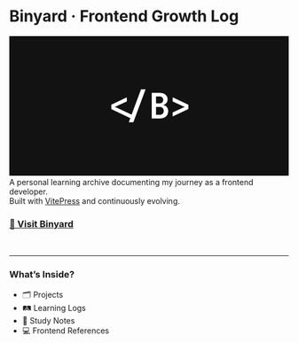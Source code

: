 # Binyard · Frontend Growth Log

![</B>](./docs/pages/hyebin/images/binyard.png)
A personal learning archive documenting my journey as a frontend developer.  
Built with [VitePress](https://vitepress.dev) and continuously evolving.

### [🐝 Visit Binyard](https://binyard.me/)

<br>

---

### What’s Inside?

- 🗂️ Projects
- 🛤️ Learning Logs
- 📖 Study Notes
- 💻 Frontend References

